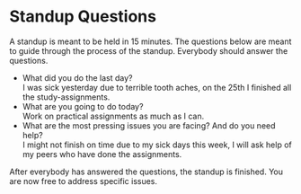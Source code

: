 # Standup Questions

A standup is meant to be held in 15 minutes. The questions below are meant to guide through the process of the standup. Everybody should answer the questions.
 
  - What did you do the last day?\
I was sick yesterday due to terrible tooth aches, on the 25th I finished all the study-assignments.
  - What are you going to do today?\
Work on practical assignments as much as I can.
  - What are the most pressing issues you are facing? And do you need help?\
I might not finish on time due to my sick days this week, I will ask help of my peers who have done the assignments.


After everybody has answered the questions, the standup is finished. You are now free to address specific issues.